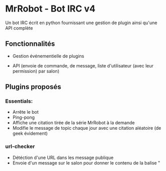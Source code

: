 # MrRobot - Bot IRC v4

Un bot IRC écrit en python fournissant une gestion de plugin ainsi qu'une API complète

## Fonctionnalités

- Gestion événementielle de plugins

- API (envoie de commande, de message, liste d'utilisateur (avec leur permission) par salon)

## Plugins proposés

### Essentials:

* Arrête le bot
* Ping-pong
* Affiche une citation tirée de la série MrRobot à la demande
* Modifie le message de topic chaque jour avec une citation aléatoire (de geek évidement)

### url-checker

* Détéction d'une URL dans les message publique
* Envoie d'un message sur le salon pour donner le contenu de la balise "<title>" lié à l'URL

### auth

* Plugin de réservation de nickname
* Gestion dynamique des comptes non-enregistré
* Gel des comptes enregistré
* Administration des comptes par des OP
